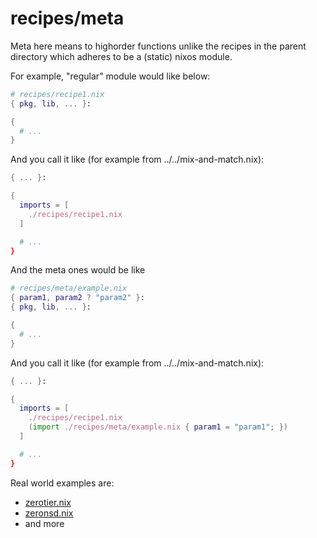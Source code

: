 # recipes/meta
Meta here means to highorder functions unlike the recipes in the parent directory which adheres to be a (static) nixos module.

For example, "regular" module would like below:

```nix
# recipes/recipe1.nix
{ pkg, lib, ... }:

{
  # ...
}
```

And you call it like (for example from ../../mix-and-match.nix):

```nix
{ ... }:

{
  imports = [
    ./recipes/recipe1.nix
  ]

  # ...
}
```

And the meta ones would be like

```nix
# recipes/meta/example.nix
{ param1, param2 ? "param2" }:
{ pkg, lib, ... }:

{
  # ...
}
```

And you call it like (for example from ../../mix-and-match.nix):

```nix
{ ... }:

{
  imports = [
    ./recipes/recipe1.nix
    (import ./recipes/meta/example.nix { param1 = "param1"; })
  ]

  # ...
}
```

Real world examples are:
- [zerotier.nix](./zerotier.nix)
- [zeronsd.nix](./zeronsd.nix)
- and more
